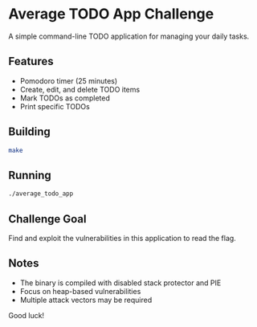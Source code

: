 # Average TODO App Challenge

A simple command-line TODO application for managing your daily tasks.

## Features
- Pomodoro timer (25 minutes)
- Create, edit, and delete TODO items
- Mark TODOs as completed
- Print specific TODOs

## Building
```bash
make
```

## Running
```bash
./average_todo_app
```

## Challenge Goal
Find and exploit the vulnerabilities in this application to read the flag.

## Notes
- The binary is compiled with disabled stack protector and PIE
- Focus on heap-based vulnerabilities
- Multiple attack vectors may be required

Good luck!
